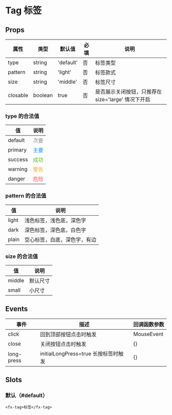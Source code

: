 # Tag 标签

## Props

| 属性     | 类型    | 默认值    | 必填 | 说明                                               |
| -------- | ------- | --------- | ---- | -------------------------------------------------- |
| type     | string  | 'default' | 否   | 标签类型                                           |
| pattern  | string  | 'light'   | 否   | 标签款式                                           |
| size     | string  | 'middle'  | 否   | 标签尺寸                                           |
| closable | boolean | true      | 否   | 是否展示关闭按钮，只推荐在 size='large' 情况下开启 |

### type 的合法值

| 值      | 说明                            |
| ------- | ------------------------------- |
| default | <font color=#8c8c8c>次要</font> |
| primary | <font color=#1890ff>主要</font> |
| success | <font color=#52c41a>成功</font> |
| warning | <font color=#faad14>警告</font> |
| danger  | <font color=#ff4d4f>危险</font> |

### pattern 的合法值

| 值    | 说明                         |
| ----- | ---------------------------- |
| light | 浅色标签，浅色底，深色字     |
| dark  | 深色标签，深色底，白色字     |
| plain | 空心标签，白底，深色字，有边 |

### size 的合法值

| 值     | 说明     |
| ------ | -------- |
| middle | 默认尺寸 |
| small  | 小尺寸   |

## Events

| 事件       | 描述                                 | 回调函数参数 |
| ---------- | ------------------------------------ | ------------ |
| click      | 回到顶部按钮点击时触发               | MouseEvent   |
| close      | 关闭按钮点击时触发                   | {}           |
| long-press | initialLongPress=true 长按标签时触发 | {}           |

## Slots

### 默认（#default）

```
<fx-tag>标签</fx-tag>
```

